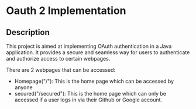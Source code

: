 # Oauth 2 Implementation

## Description

This project is aimed at implementing OAuth authentication in a Java application. It provides a secure and seamless way for users to authenticate and authorize access to certain webpages.

There are 2 webpages that can be accessed:
- Homepage("/"): This is the home page which can be accessed by anyone 
- secured("/secured"): This is the home page which can only be accessed if a user logs in via their Github or Google account.
